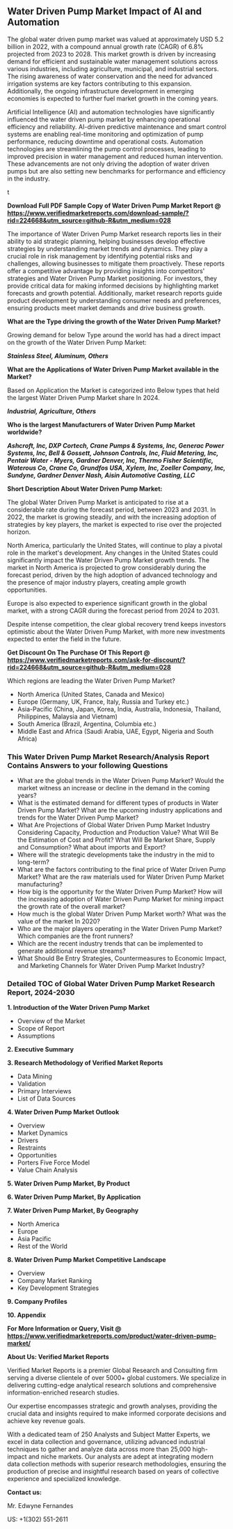 <h2>Water Driven Pump Market Impact of AI and Automation</h2><p>The global water driven pump market was valued at approximately USD 5.2 billion in 2022, with a compound annual growth rate (CAGR) of 6.8% projected from 2023 to 2028. This market growth is driven by increasing demand for efficient and sustainable water management solutions across various industries, including agriculture, municipal, and industrial sectors. The rising awareness of water conservation and the need for advanced irrigation systems are key factors contributing to this expansion. Additionally, the ongoing infrastructure development in emerging economies is expected to further fuel market growth in the coming years.</p><p>Artificial Intelligence (AI) and automation technologies have significantly influenced the water driven pump market by enhancing operational efficiency and reliability. AI-driven predictive maintenance and smart control systems are enabling real-time monitoring and optimization of pump performance, reducing downtime and operational costs. Automation technologies are streamlining the pump control processes, leading to improved precision in water management and reduced human intervention. These advancements are not only driving the adoption of water driven pumps but are also setting new benchmarks for performance and efficiency in the industry.</p>t</p><p id="" class=""><strong>Download Full PDF Sample Copy of Water Driven Pump Market Report @ <a href="https://www.verifiedmarketreports.com/download-sample/?rid=224668&utm_source=github-R&utm_medium=028" target="_blank">https://www.verifiedmarketreports.com/download-sample/?rid=224668&utm_source=github-R&utm_medium=028</a></strong></p><p>The importance of&nbsp;Water Driven Pump Market research reports lies in their ability to aid strategic planning, helping businesses develop effective strategies by understanding market trends and dynamics. They play a crucial role in risk management by identifying potential risks and challenges, allowing businesses to mitigate them proactively. These reports offer a competitive advantage by providing insights into competitors' strategies and Water Driven Pump Market positioning. For investors, they provide critical data for making informed decisions by highlighting market forecasts and growth potential. Additionally, market research reports guide product development by understanding consumer needs and preferences, ensuring products meet market demands and drive business growth.</p><p><strong>What are the&nbsp;Type driving the growth of the Water Driven Pump Market?</strong></p><p id="" class="">Growing demand for below Type around the world has had a direct impact on the growth of the Water Driven Pump Market:</p><em><strong>Stainless Steel, Aluminum, Others</strong></em></p><strong>What are the&nbsp;Applications&nbsp;of Water Driven Pump Market available in the Market?</strong></p><p id="" class="">Based on Application the Market is categorized into Below types that held the largest Water Driven Pump Market share In 2024.</p><em><strong>Industrial, Agriculture, Others</strong></em></p><strong>Who is the largest Manufacturers of Water Driven Pump Market worldwide?</strong></p><p><em><strong>Ashcroft, Inc, DXP Cortech, Crane Pumps & Systems, Inc, Generac Power Systems, Inc, Bell & Gossett, Johnson Controls, Inc, Fluid Metering, Inc, Pentair Water - Myers, Gardner Denver, Inc, Thermo Fisher Scientific, Waterous Co, Crane Co, Grundfos USA, Xylem, Inc, Zoeller Company, Inc, Sundyne, Gardner Denver Nash, Aisin Automotive Casting, LLC</strong></em></p><p id="" class=""><strong>Short Description About Water Driven Pump Market:</strong></p><p>The global Water Driven Pump Market is anticipated to rise at a considerable rate during the forecast period, between 2023 and 2031. In 2022, the market is growing steadily, and with the increasing adoption of strategies by key players, the market is expected to rise over the projected horizon.</p><p>North America, particularly the United States, will continue to play a pivotal role in the market's development. Any changes in the United States could significantly impact the Water Driven Pump Market growth trends. The market in North America is projected to grow considerably during the forecast period, driven by the high adoption of advanced technology and the presence of major industry players, creating ample growth opportunities.</p><p>Europe is also expected to experience significant growth in the global market, with a strong CAGR during the forecast period from 2024 to 2031.</p><p>Despite intense competition, the clear global recovery trend keeps investors optimistic about the Water Driven Pump Market, with more new investments expected to enter the field in the future.</p><p id="" class=""><strong>Get Discount On The Purchase Of This Report @ <a href="https://www.verifiedmarketreports.com/ask-for-discount/?rid=224668&utm_source=github-R&utm_medium=028" target="_blank">https://www.verifiedmarketreports.com/ask-for-discount/?rid=224668&utm_source=github-R&utm_medium=028</a></strong></p>Which regions are leading the Water Driven Pump Market?</p><ul><li>North America (United States, Canada and Mexico)</li><li>Europe (Germany, UK, France, Italy, Russia and Turkey etc.)</li><li>Asia-Pacific (China, Japan, Korea, India, Australia, Indonesia, Thailand, Philippines, Malaysia and Vietnam)</li><li>South America (Brazil, Argentina, Columbia etc.)</li><li>Middle East and Africa (Saudi Arabia, UAE, Egypt, Nigeria and South Africa)</li></ul><h3 id="" class="">This Water Driven Pump Market Research/Analysis Report Contains Answers to your following Questions</h3><ul><li>What are the global trends in the Water Driven Pump Market? Would the market witness an increase or decline in the demand in the coming years?</li><li>What is the estimated demand for different types of products in Water Driven Pump Market? What are the upcoming industry applications and trends for the Water Driven Pump Market?</li><li>What Are Projections of Global Water Driven Pump Market Industry Considering Capacity, Production and Production Value? What Will Be the Estimation of Cost and Profit? What Will Be Market Share, Supply and Consumption? What about imports and Export?</li><li>Where will the strategic developments take the industry in the mid to long-term?</li><li>What are the factors contributing to the final price of Water Driven Pump Market? What are the raw materials used for Water Driven Pump Market manufacturing?</li><li>How big is the opportunity for the Water Driven Pump Market? How will the increasing adoption of Water Driven Pump Market for mining impact the growth rate of the overall market?</li><li>How much is the global Water Driven Pump Market worth? What was the value of the market In 2020?</li><li>Who are the major players operating in the Water Driven Pump Market? Which companies are the front runners?</li><li>Which are the recent industry trends that can be implemented to generate additional revenue streams?</li><li>What Should Be Entry Strategies, Countermeasures to Economic Impact, and Marketing Channels for Water Driven Pump Market Industry?</li></ul><h3 id="" class="">Detailed TOC of Global Water Driven Pump Market Research Report, 2024-2030</h3><p id="" class=""><strong>1. Introduction of the Water Driven Pump Market</strong></p><ul><li>Overview of the Market</li><li>Scope of Report</li><li>Assumptions</li></ul><p id="" class=""><strong>2. Executive Summary</strong></p><p id="" class=""><strong>3. Research Methodology of Verified Market Reports</strong></p><ul><li>Data Mining</li><li>Validation</li><li>Primary Interviews</li><li>List of Data Sources</li></ul><p id="" class=""><strong>4. Water Driven Pump Market Outlook</strong></p><ul><li>Overview</li><li>Market Dynamics</li><li>Drivers</li><li>Restraints</li><li>Opportunities</li><li>Porters Five Force Model</li><li>Value Chain Analysis</li></ul><p id="" class=""><strong>5. Water Driven Pump Market, By Product</strong></p><p id="" class=""><strong>6. Water Driven Pump Market, By Application</strong></p><p id="" class=""><strong>7. Water Driven Pump Market, By Geography</strong></p><ul><li>North America</li><li>Europe</li><li>Asia Pacific</li><li>Rest of the World</li></ul><p id="" class=""><strong>8. Water Driven Pump Market Competitive Landscape</strong></p><ul><li>Overview</li><li>Company Market Ranking</li><li>Key Development Strategies</li></ul><p id="" class=""><strong>9. Company Profiles</strong></p><p id="" class=""><strong>10. Appendix</strong></p><p id="" class=""><strong>For More Information or Query, Visit @ <a href="https://www.verifiedmarketreports.com/product/water-driven-pump-market/" target="_blank">https://www.verifiedmarketreports.com/product/water-driven-pump-market/</a></strong></p><p id="" class=""><strong>About Us: Verified Market Reports</strong></p><p id="" class="">Verified Market Reports is a premier Global Research and Consulting firm serving a diverse clientele of over 5000+ global customers. We specialize in delivering cutting-edge analytical research solutions and comprehensive information-enriched research studies.</p><p id="" class="">Our expertise encompasses strategic and growth analyses, providing the crucial data and insights required to make informed corporate decisions and achieve key revenue goals.</p><p id="" class="">With a dedicated team of 250 Analysts and Subject Matter Experts, we excel in data collection and governance, utilizing advanced industrial techniques to gather and analyze data across more than 25,000 high-impact and niche markets. Our analysts are adept at integrating modern data collection methods with superior research methodologies, ensuring the production of precise and insightful research based on years of collective experience and specialized knowledge.</p><p id="" class=""><strong>Contact us:</strong></p><p id="" class="">Mr. Edwyne Fernandes</p><p id="" class="">US: +1(302) 551-2611</p>